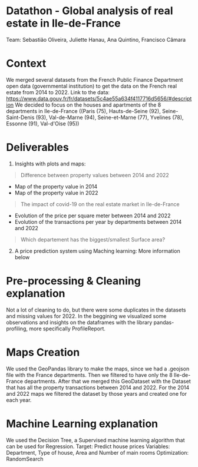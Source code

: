 # Datathon - Global analysis of real estate in Ile-de-France 
Team: Sebastião Oliveira, Juliette Hanau, Ana Quintino, Francisco Câmara

# Context 
We merged several datasets from the French Public Finance Department open data (governmental institution) to get the data on the French real estate from 2014 to 2022.
Link to the data: https://www.data.gouv.fr/fr/datasets/5c4ae55a634f4117716d5656/#description
We decided to focus on the houses and apartments of the 8 departments in Ile-de-France ((Paris (75), Hauts-de-Seine (92), Seine-Saint-Denis (93), Val-de-Marne (94), Seine-et-Marne (77), Yvelines (78), Essonne (91), Val-d'Oise (95))

# Deliverables 
1) Insights with plots and maps: 
> Difference between property values between 2014 and 2022
 - Map of the property value in 2014
 - Map of the property value in 2022

> The impact of covid-19 on the real estate market in Ile-de-France
 - Evolution of the price per square meter between 2014 and 2022
 - Evolution of the transactions per year by departments between 2014 and 2022

> Which departement has the biggest/smallest Surface area?

2) A price prediction system using Maching learning:
More information below

# Pre-processing & Cleaning explanation
Not a lot of cleaning to do, but there were some duplicates in the datasets and missing values for 2022. 
In the beggining we visualized some observations and insights on the dataframes with the library pandas-profiling, more specifically ProfileReport.

# Maps Creation
We used the GeoPandas library to make the maps, since we had a .geojson file with the France departments.
Then we filtered to have only the 8 Ile-de-France departments.
After that we merged this GeoDataset with the Dataset that has all the property transactions between 2014 and 2022.
For the 2014 and 2022 maps we filtered the dataset by those years and created one for each year.

 
# Machine Learning explanation 
We used the Decision Tree, a Supervised machine learning algorithm that can be used for Regression.
Target: Predict house prices
Variables: Department, Type of house, Area and Number of main rooms 
Optimization: RandomSearch

